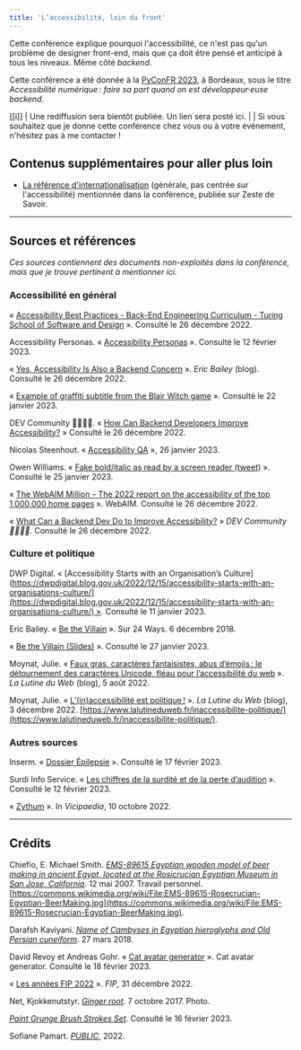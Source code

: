```yaml
---
title: 'L’accessibilité, loin du front'
---
```


Cette conférence explique pourquoi l'accessibilité, ce n'est pas qu'un problème de designer front-end, mais que ça doit être pensé et anticipé à tous les niveaux. Même côté _backend_.

Cette conférence a été donnée à la [PyConFR 2023](https://www.pycon.fr/2023), à Bordeaux, sous le titre _Accessibilité numérique : faire sa part quand on est développeur·euse backend_.

[[i]]
| Une rediffusion sera bientôt publiée. Un lien sera posté ici.
|
| Si vous souhaitez que je donne cette conférence chez vous ou à votre événement, n'hésitez pas à me contacter !

## Contenus supplémentaires pour aller plus loin

- [La référence d'internationalisation](https://zestedesavoir.com/tutoriels/3039/linternationalisation-et-ses-pieges-creer-un-logiciel-universel/) (générale, pas centrée sur l'accessibilité) mentionnée dans la conférence, publiée sur Zeste de Savoir.

---

## Sources et références

*Ces sources contiennent des documents non-exploités dans la conférence, mais que je trouve pertinent à mentionner ici.*

### Accessibilité en général

« [Accessibility Best Practices - Back-End Engineering Curriculum - Turing School of Software and Design](https://backend.turing.edu/) ». Consulté le 26 décembre 2022.

Accessibility Personas. « [Accessibility Personas](https://alphagov.github.io/accessibility-personas) ». Consulté le 12 février 2023.

« [Yes, Accessibility Is Also a Backend Concern](https://ericwbailey.website/published/yes-accessibility-is-also-a-backend-concern/) ». _Eric Bailey_ (blog). Consulté le 26 décembre 2022.

« [Example of graffiti subtitle from the Blair Witch game](https://twitter.com/Not_jaReddy/status/1616866575763529730) ». Consulté le 22 janvier 2023.

DEV Community 👩‍💻👨‍💻. « [How Can Backend Developers Improve Accessibility?](https://dev.to/eevajonnapanula/how-can-backend-developers-improve-accessibility-2mkc) » Consulté le 26 décembre 2022.

Nicolas Steenhout. « [Accessibility QA](https://twitter.com/vavroom/status/1618626806067916801) », 26 janvier 2023.

Owen Williams. « [Fake bold/italic as read by a screen reader (tweet)](https://twitter.com/OwsWills/status/1617955371397836802) ». Consulté le 25 janvier 2023.

« [The WebAIM Million – The 2022 report on the accessibility of the top 1,000,000 home pages](https://webaim.org/projects/million/#aria) ». WebAIM. Consulté le 26 décembre 2022.

« [What Can a Backend Dev Do to Improve Accessibility?](https://dev.to/vickilanger/what-can-a-backend-dev-do-to-improve-accessibility-1ca8) » _DEV Community 👩‍💻👨‍💻_. Consulté le 26 décembre 2022.


### Culture et politique

DWP Digital. « [Accessibility Starts with an Organisation’s Culture](https://dwpdigital.blog.gov.uk/2022/12/15/accessibility-starts-with-an-organisations-culture/](https://dwpdigital.blog.gov.uk/2022/12/15/accessibility-starts-with-an-organisations-culture/) ». Consulté le 11 janvier 2023.

Eric Bailey. « [Be the Villain](https://24ways.org/2018/be-the-villain) ». Sur 24 Ways. 6 décembre 2018.

« [Be the Villain (Slides)](https://noti.st/ericwbailey/QGBiUS) ». Consulté le 27 janvier 2023.

Moynat, Julie. « [Faux gras, caractères fantaisistes, abus d’émojis : le détournement des caractères Unicode, fléau pour l’accessibilité du web](https://www.lalutineduweb.fr/detournement-unicode-emojis-accessibilite/) ». _La Lutine du Web_ (blog), 5 août 2022.

Moynat, Julie. « [L’(in)accessibilité est politique !](https://www.lalutineduweb.fr/inaccessibilite-politique) ». _La Lutine du Web_ (blog), 3 décembre 2022. [https://www.lalutineduweb.fr/inaccessibilite-politique/](https://www.lalutineduweb.fr/inaccessibilite-politique/).


### Autres sources

Inserm. « [Dossier Épilepsie](https://www.inserm.fr/dossier/epilepsie) ». Consulté le 17 février 2023.

Surdi Info Service. « [Les chiffres de la surdité et de la perte d’audition](https://www.surdi.info/bibliographie/des-chiffres-autour-de-la-surdite/les-chiffres-de-la-surdite-et-de-la-perte-d-audition) ». Consulté le 12 février 2023.

« [Zythum](https://la.wikipedia.org/w/index.php?title=Zythum&oldid=3709927) ». In _Vicipaedia_, 10 octobre 2022.

---

## Crédits

Chiefio, E. Michael Smith. _[EMS-89615 Egyptian wooden model of beer making in ancient Egypt, located at the Rosicrucian Egyptian Museum in San Jose, California](https://commons.wikimedia.org/wiki/File:EMS-89615-Rosecrucian-Egyptian-BeerMaking.jpg)_. 12 mai 2007. Travail personnel. [https://commons.wikimedia.org/wiki/File:EMS-89615-Rosecrucian-Egyptian-BeerMaking.jpg](https://commons.wikimedia.org/wiki/File:EMS-89615-Rosecrucian-Egyptian-BeerMaking.jpg).

Darafsh Kaviyani. _[Name of Cambyses in Egyptian hieroglyphs and Old Persian cuneiform](https://commons.wikimedia.org/w/index.php?curid=67754751)_. 27 mars 2018.

David Revoy et Andreas Gohr. « [Cat avatar generator](https://avatars.framasoft.org/?seed=%C3%89lodie+Chabrol) ». Cat avatar generator. Consulté le 18 février 2023.

« [Les années FIP 2022](https://www.radiofrance.fr/fip/podcasts/les-annees-fip/les-annees-fip-2022-6938310) ». _FIP_, 31 décembre 2022.

Net, Kjokkenutstyr. _[Ginger root](https://www.flickr.com/photos/146966953@N02/37310945730/)_. 7 octobre 2017. Photo.

_[Paint Grunge Brush Strokes Set](https://www.vecteezy.com/vector-art/6174424-paint-grunge-brush-strokes-set)_. Consulté le 16 février 2023.

Sofiane Pamart. _[PUBLIC](https://www.youtube.com/watch?v=B9bH76oEIug)_, 2022.